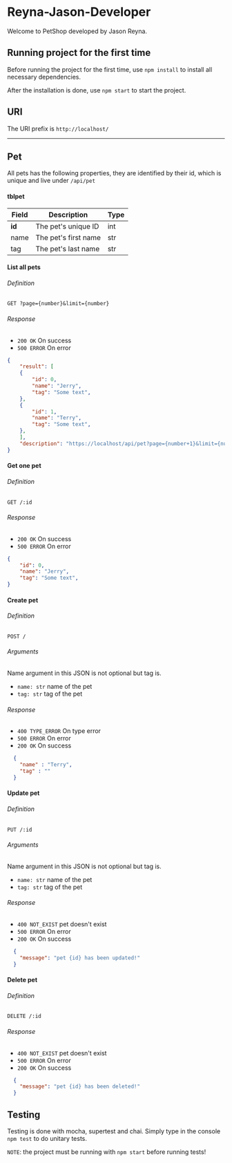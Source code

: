 # Reyna-Jason-Developer

Welcome to PetShop developed by Jason Reyna.

## Running project for the first time

Before running the project for the first time, use `npm install` to install all necessary dependencies.

After the installation is done, use `npm start` to start the project.

## URI

The URI prefix is `http://localhost/`

---

## Pet

All pets has the following properties, they are identified by their id, which is unique and live under `/api/pet`

#### tblpet

Field       | Description                     | Type
------------|---------------------------------|------
**id**      | The pet's unique ID             | int
name        | The pet's first name            | str
tag         | The pet's last name             | str

#### List all pets

###### Definition

`GET ?page={number}&limit={number}`

###### Response

- `200 OK` On success
- `500 ERROR` On error

```json
{
    "result": [
    {
        "id": 0,
        "name": "Jerry",
        "tag": "Some text",
    },
    {
        "id": 1,
        "name": "Terry",
        "tag": "Some text",
    },
    ],
    "description": "https://localhost/api/pet?page={number+1}&limit={number}"
}
```

#### Get one pet

###### Definition

`GET /:id`

###### Response

- `200 OK` On success
- `500 ERROR` On error

```json
{
    "id": 0,
    "name": "Jerry",
    "tag": "Some text",
}
```

#### Create pet

###### Definition

`POST /`

###### Arguments

Name argument in this JSON is not optional but tag is.

- `name: str` name of the pet
- `tag: str` tag of the pet

###### Response

- `400 TYPE_ERROR` On type error
- `500 ERROR` On error
- `200 OK` On success

```json
  {
    "name" : "Terry",
    "tag" : ""
  }
```

#### Update pet

###### Definition

`PUT /:id`

###### Arguments

Name argument in this JSON is not optional but tag is.

- `name: str` name of the pet
- `tag: str` tag of the pet

###### Response
- `400 NOT_EXIST` pet doesn't exist
- `500 ERROR` On error
- `200 OK` On success

```json
  {
    "message": "pet {id} has been updated!"
  }
```

#### Delete pet

###### Definition

`DELETE /:id`

###### Response

- `400 NOT_EXIST` pet doesn't exist
- `500 ERROR` On error
- `200 OK` On success

```json
  {
    "message": "pet {id} has been deleted!"
  }
```

## Testing

Testing is done with mocha, supertest and chai. Simply type in the console `npm test` to do unitary tests.

`NOTE`: the project must be running with `npm start` before running tests!